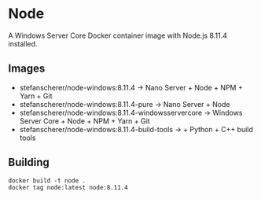 # Node

A Windows Server Core Docker container image with Node.js 8.11.4 installed.

## Images

- stefanscherer/node-windows:8.11.4 -> Nano Server + Node + NPM + Yarn + Git
- stefanscherer/node-windows:8.11.4-pure -> Nano Server + Node
- stefanscherer/node-windows:8.11.4-windowsservercore -> Windows Server Core + Node + NPM + Yarn + Git
- stefanscherer/node-windows:8.11.4-build-tools -> + Python + C++ build tools

## Building

```
docker build -t node .
docker tag node:latest node:8.11.4
```
